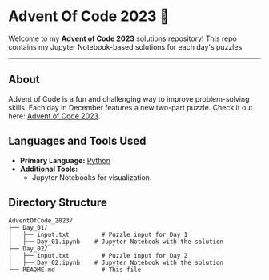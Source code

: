# Advent Of Code 2023 🎄

Welcome to my **Advent of Code 2023** solutions repository! This repo contains my Jupyter Notebook-based solutions for each day's puzzles.  

---

## About
Advent of Code is a fun and challenging way to improve problem-solving skills. Each day in December features a new two-part puzzle. Check it out here: [Advent of Code 2023](https://adventofcode.com/2023).

## Languages and Tools Used
- **Primary Language:** [Python](https://www.python.org/) 
- **Additional Tools:**
  - Jupyter Notebooks for visualization.

## Directory Structure
```plaintext
AdventOfCode_2023/
├── Day_01/
│   ├── input.txt         # Puzzle input for Day 1
│   ├── Day_01.ipynb    # Jupyter Notebook with the solution
├── Day_02/
│   ├── input.txt         # Puzzle input for Day 2
│   ├── Day_02.ipynb    # Jupyter Notebook with the solution
└── README.md             # This file
